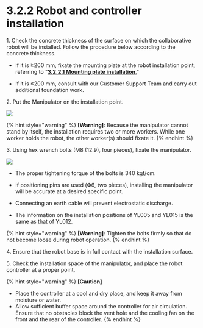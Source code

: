 # 3.2.2 Robot and controller installation

1\. Check the concrete thickness of the surface on which the collaborative robot will be installed. Follow the procedure below according to the concrete thickness.

*   If it is ≥200 mm, fixate the mounting plate at the robot installation point, referring to “[**3.2.2.1 Mounting plate installation**.](1-mounting-plate-install.md)”


* If it is ≤200 mm, consult with our Customer Support Team and carry out additional foundation work.

2\. Put the Manipulator on the installation point.

![](../../../.gitbook/assets/install\_1.png)

{% hint style="warning" %}
**\[Warning]**: Because the manipulator cannot stand by itself, the installation requires two or more workers. While one worker holds the robot, the other worker(s) should fixate it.
{% endhint %}

3\. Using hex wrench bolts (M8 (12.9), four pieces), fixate the manipulator.

![](../../../.gitbook/assets/install\_2.png)

*   The proper tightening torque of the bolts is 340 kgf/cm.


*   If positioning pins are used (Ф6, two pieces), installing the manipulator will be accurate at a desired specific point.


*   Connecting an earth cable will prevent electrostatic discharge.


* The information on the installation positions of YL005 and YL015 is the same as that of YL012.

{% hint style="warning" %}
**\[Warning]**: Tighten the bolts firmly so that do not become loose during robot operation.
{% endhint %}

4\. Ensure that the robot base is in full contact with the installation surface.

5\. Check the installation space of the manipulator, and place the robot controller at a proper point.

{% hint style="warning" %}
**\[Caution]**

* Place the controller at a cool and dry place, and keep it away from moisture or water.
* Allow sufficient buffer space around the controller for air circulation. Ensure that no obstacles block the vent hole and the cooling fan on the front and the rear of the controller.
{% endhint %}
